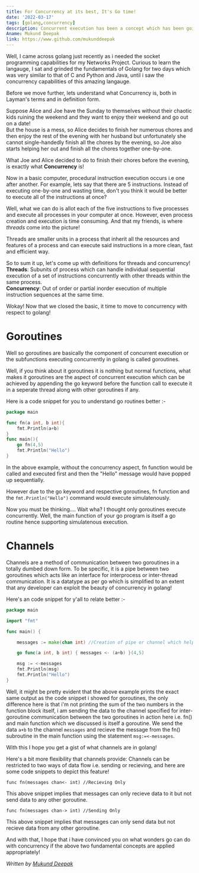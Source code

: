 ```yaml
---  
title: For Concurrency at its best, It's Go time!  
date: '2022-03-17'  
tags: [golang,concurrency]  
description: Concurrent execution has been a concept which has been going around for years but has it ever been THIS easy in the developer's side!?  
Aname: Mukund Deepak
link: https://www.github.com/mukunddeepak
---  
```



Well, I came across golang just recently as i needed the socket programming capabilities for my Networks Project. Curious to learn the langauge, I sat and grinded the fundamentals of Golang for two days which was very similar to that of C and Python and Java, until i saw the concurrency capabilities of this amazing langauge.  

Before we move further, lets understand what Concurrency is, both in Layman's terms and in definition form.  

Suppose Alice and Joe have the Sunday to themselves without their chaotic kids ruining the weekend and they want to enjoy their weekend and go out on a date!  
But the house is a mess, so Alice decides to finish her numerous chores and then enjoy the rest of the evening with her husband but unfortunately she cannot single-handedly finish all the chores by the evening, so Joe also starts helping her out and finish all the chores together one-by-one.  

What Joe and Alice decided to do to finish their chores before the evening, is exactly what **Concurrency** is!  

Now in a basic computer, procedural instruction execution occurs i.e one after another. For example, lets say that there are 5 instructions. Instead of executing one-by-one and wasting time, don't you think it would be better to execute all of the instructions at once?  

Well, what we can do is allot each of the five instructions to five processes and execute all processes in your computer at once. However, even process creation and execution is time consuming. And that my friends, is where *threads* come into the picture!  

Threads are smaller units in a process that inherit all the resources and features of a process and can execute said instructions in a more clean, fast and efficient way.  

So to sum it up, let's come up with definitions for threads and concurrency!  
    **Threads**: Subunits of process which can handle individual sequential execution of a set of instructions concurrently with other threads within the same process.   
    **Concurrency**: Out of order or partial inorder execution of multiple instruction sequences at the same time.  

Wokay! Now that we closed the basic, it time to move to concurrency with respect to golang!  

# Goroutines  
Well so goroutines are basically the component of concurrent execution or the subfunctions executing concurrently in golang is called goroutines.  

Well, if you think about it goroutines it is nothing but normal functions, what makes it goroutines are the aspect of concurrent execution which can be achieved by appending the go keyword before the function call to execute it in a seperate thread along with other goroutines if any.  

Here is a code snippet for you to understand go routines better :-  
```go
package main

func fn(a int, b int){
    fmt.Println(a+b)
}
func main(){
    go fn(4,5)
    fmt.Println("Hello")
}
``` 
In the above example, without the concurrency aspect, fn function would be called and executed first and then the "Hello" message would have popped up sequentially.  
  
However due to the go keyword and respective goroutines, fn function and the `fmt.Println("Hello")` command would execute simulatenously.  
  
Now you must be thinking.... Wait wha? I thought only goroutines execute concurrently. Well, the main function of your go program is itself a go routine hence supporting simulatenous execution.  

# Channels  
Channels are a method of communication between two goroutines in a totally dumbed down form. To be specific, it is a pipe between two goroutines which acts like an interface for interprocess or inter-thread communication. It is a datatype as per go which is simplified to an extent that any developer can exploit the beauty of concurrency in golang!  

Here's an code snippet for y'all to relate better :-
```go
package main

import "fmt"

func main() {

    messages := make(chan int) //Creation of pipe or channel which helps in inter-goroutine communication but only data of int type.

    go func(a int, b int) { messages <- (a+b) }(4,5)

    msg := <-messages
    fmt.Println(msg)
    fmt.Println("Hello")
}
```  
  
Well, it might be pretty evident that the above example prints the exact same output as the code snippet i showed for goroutines, the only difference here is that i'm not printing the sum of the two numbers in the function block itself, i am sending the data to the channel specified for inter-goroutine communication between the two goroutines in action here i.e. fn() and main function which we discussed is itself a goroutine.  We send the data `a+b` to the channel `messages` and recieve the message from the fn() subroutine in the main function using the statement `msg:=<-messages`.  

With this I hope you get a gist of what channels are in golang!

Here's a bit more flexibility that channels provide:
Channels can be restricted to two ways of data flow i.e. sending or recieving, and here are some code snippets to depict this feature!
  
`func fn(messages chan<- int) //Recieving Only`  
  
This above snippet implies that messages can only recieve data to it but not send data to any other goroutine.
  
`func fn(messages chan-> int) //Sending Only`  
  
This above snippet implies that messages can only send data but not recieve data from any other goroutine.  

And with that, I hope that i have convinced you on what wonders go can do with concurrency if the above two fundamental concepts are applied appropriately!  
  
*Written by [Mukund Deepak](https://www.github.com/mukunddeepak)*  